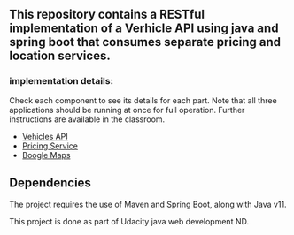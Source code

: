 ## This repository contains a RESTful implementation of a Verhicle API using java and spring boot that consumes separate pricing and location services. 

### implementation details:

Check each component to see its details for each part. Note that all three applications
should be running at once for full operation. Further instructions are available in the classroom.

- [Vehicles API](vehicles-api/README.md)
- [Pricing Service](pricing-service/README.md)
- [Boogle Maps](boogle-maps/README.md)

## Dependencies

The project requires the use of Maven and Spring Boot, along with Java v11.

This project is done as part of Udacity java web development ND.


